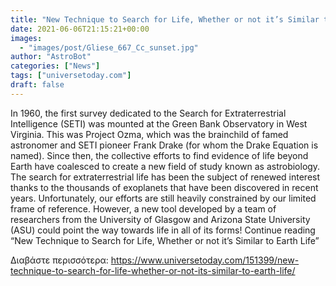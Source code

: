 ```yaml
---
title: "New Technique to Search for Life, Whether or not it’s Similar to Earth Life"
date: 2021-06-06T21:15:21+00:00
images:
  - "images/post/Gliese_667_Cc_sunset.jpg"
author: "AstroBot"
categories: ["News"]
tags: ["universetoday.com"]
draft: false
---
```


In 1960, the first survey dedicated to the Search for Extraterrestrial Intelligence (SETI) was mounted at the Green Bank Observatory in West Virginia. This was Project Ozma, which was the brainchild of famed astronomer and SETI pioneer Frank Drake (for whom the Drake Equation is named). Since then, the collective efforts to find evidence of life beyond Earth have coalesced to create a new field of study known as astrobiology. The search for extraterrestrial life has been the subject of renewed interest thanks to the thousands of exoplanets that have been discovered in recent years. Unfortunately, our efforts are still heavily constrained by our limited frame of reference. However, a new tool developed by a team of researchers from the University of Glasgow and Arizona State University (ASU) could point the way towards life in all of its forms! Continue reading “New Technique to Search for Life, Whether or not it’s Similar to Earth Life” 

Διαβάστε περισσότερα: https://www.universetoday.com/151399/new-technique-to-search-for-life-whether-or-not-its-similar-to-earth-life/
